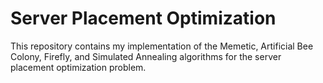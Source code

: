 # Server Placement Optimization

This repository contains my implementation of the Memetic, Artificial Bee Colony, Firefly, and Simulated Annealing algorithms for the server placement optimization problem.
